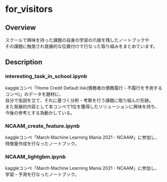 # for_visitors

## Overview
スクールで興味を持った課題の自身の学習の爪痕を残したノートブックや<br>
その課題に触発され発展的な位置付けで行なった取り組みをまとめています。<br>

## Description
### interesting_task_in_school.ipynb
kaggleコンペ「Home Credit Default lisk(債務者の債務履行・不履行を予測するコンペ)」のデータを題材に、<br>
自分で仮説を立て、それに基づく分析・考察を行う課題に取り組んだ形跡。<br>
また発展的内容として本コンペで1位を獲得したソリューションに興味を持ち、今後の参考とする為動かしている。<br>

### NCAAM_create_feature.ipynb
kaggleコンペ「March Machine Learning Mania 2021 - NCAAM」に参加し、特徴量作成を行なったノートブック。<br>

### NCAAM_lightgbm.ipynb
kaggleコンペ「March Machine Learning Mania 2021 - NCAAM」に参加し、学習・予測を行なったノートブック。<br>
